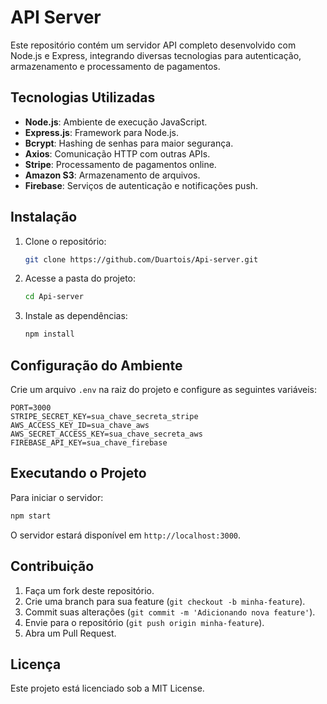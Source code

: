 # API Server

Este repositório contém um servidor API completo desenvolvido com Node.js e Express, integrando diversas tecnologias para autenticação, armazenamento e processamento de pagamentos.

## Tecnologias Utilizadas

- **Node.js**: Ambiente de execução JavaScript.
- **Express.js**: Framework para Node.js.
- **Bcrypt**: Hashing de senhas para maior segurança.
- **Axios**: Comunicação HTTP com outras APIs.
- **Stripe**: Processamento de pagamentos online.
- **Amazon S3**: Armazenamento de arquivos.
- **Firebase**: Serviços de autenticação e notificações push.

## Instalação

1. Clone o repositório:

   ```bash
   git clone https://github.com/Duartois/Api-server.git
   ```

2. Acesse a pasta do projeto:

   ```bash
   cd Api-server
   ```

3. Instale as dependências:

   ```bash
   npm install
   ```

## Configuração do Ambiente

Crie um arquivo `.env` na raiz do projeto e configure as seguintes variáveis:

```env
PORT=3000
STRIPE_SECRET_KEY=sua_chave_secreta_stripe
AWS_ACCESS_KEY_ID=sua_chave_aws
AWS_SECRET_ACCESS_KEY=sua_chave_secreta_aws
FIREBASE_API_KEY=sua_chave_firebase
```

## Executando o Projeto

Para iniciar o servidor:

```bash
npm start
```

O servidor estará disponível em `http://localhost:3000`.

## Contribuição

1. Faça um fork deste repositório.
2. Crie uma branch para sua feature (`git checkout -b minha-feature`).
3. Commit suas alterações (`git commit -m 'Adicionando nova feature'`).
4. Envie para o repositório (`git push origin minha-feature`).
5. Abra um Pull Request.

## Licença

Este projeto está licenciado sob a MIT License.

